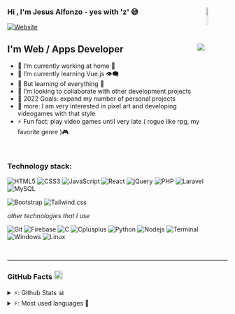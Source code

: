 ### Hi , I'm Jesus Alfonzo - yes with 'z' 😅 <img align="right" width="10%" src="https://i.ibb.co/h1qqJMg/logo-png.png"/>

[![Website](https://img.shields.io/static/v1?label=Alfonzzoj.com&message=up&color=blueviolet&style=for-the-badge&logo=microsoft-edge)](https://alfonzzoj.github.io/)
<!-- [![Twitter Follow](https://img.shields.io/twitter/follow/Alfonzzoj?color=1DA1F2&logo=twitter&style=for-the-badge)](https://twitter.com/Alfonzzoj)
-->

## I'm Web / Apps Developer <a href="https://www.linkedin.com/in/alfonzzoj/"><img align="right" src="https://img.shields.io/badge/Jesús Alfonzo-%230077B5.svg?&style=for-the-badge&logo=linkedin&logoColor=white" ></a> 

- 🔭 I’m currently working at home 🏡
- 🧐 I’m currently learning Vue.js 👁‍🗨
- 🌱 But learning of everything 🤣
- 👯 I’m looking to collaborate with other development projects
- 🥅 2022 Goals: expand my number of personal projects
- 🤔 more: I am very interested in pixel art and developing videogames with that style
- ⚡ Fun fact: play video games until very late ( rogue like rpg, my favorite genre )🎮

<!--
### Connect with me:

[<img align="left" alt="Azzocode.com" width="28px" src="https://raw.githubusercontent.com/iconic/open-iconic/master/svg/globe.svg" />](https://alfonzzoj.github.io/)

[<img align="left" alt="Azzocode | Facebook" width="28px" src="https://cdn.jsdelivr.net/npm/simple-icons@v3/icons/facebook.svg" />][facebook]

[<img align="left" width="28px" alt="Alfonzzoj | Twitter" src="https://cdn.jsdelivr.net/npm/simple-icons@v3/icons/twitter.svg"/>][twitter]

[<img align="left" alt="Alfonzzoj | LinkedIn" width="28px" src="https://cdn.jsdelivr.net/npm/simple-icons@v3/icons/linkedin.svg" />][linkedin]

[<img align="left" alt="Alfonzzoj | Instagram" width="28px" src="https://cdn.jsdelivr.net/npm/simple-icons@v3/icons/instagram.svg" />][instagram]
-->
<br />

### Technology stack:

![HTML5](https://img.shields.io/badge/-HTML5-%23E44D27?style=flat-square&logo=html5&logoColor=ffffff)
![CSS3](https://img.shields.io/badge/-CSS3-%231572B6?style=flat-square&logo=css3)
![JavaScript](https://img.shields.io/badge/-JavaScript-%23F7DF1C?style=flat-square&logo=javascript&logoColor=000000&labelColor=%23F7DF1C&color=%23FFCE5A)
![React](https://img.shields.io/badge/React%20-%230C4D9B.svg?&style=flat-square&logo=react&logoColor=61DAFB)
![jQuery](https://img.shields.io/badge/jQuery%20-%230C4D9B.svg?&style=flat-square&logo=jquery&logoColor=7BCFF4)
![PHP](http://img.shields.io/badge/-PHP-0078D6?style=flat-square&logo=php&logoColor=ffffff&color=777BB4)
![Laravel](http://img.shields.io/badge/-Laravel-0078D6?style=flat-square&logo=laravel&logoColor=ffffff&color=FF2D20)
![MySQL](https://img.shields.io/badge/mysql-%2300f3.svg?style=flat-square&logo=mysql&logoColor=white)

![Bootstrap](https://img.shields.io/badge/-Bootstrap-563D7C?style=flat-square&logo=Bootstrap&logoColor=ffffff)
![Tailwind.css](https://img.shields.io/badge/tailwind_css%20-%2314B1BB.svg?&style=flat-square&logo=tailwind-css&logoColor=white)

*other technologies that I use*

![Git](https://img.shields.io/badge/-Git-%23F05032?style=flat-square&logo=git&logoColor=%23ffffff)
![Firebase](http://img.shields.io/badge/-Firebase-FF7139?style=flat-square&logo=firebase&logoColor=ffffff&color=FFCA28)
![C](http://img.shields.io/badge/-C-A8B9CC?style=flat-square&logo=c&logoColor=ffffff)
![Cplusplus](http://img.shields.io/badge/-C++-00599C?style=flat-square&logo=c&logoColor=ffffff)
![Python](http://img.shields.io/badge/-Python-3776AB?style=flat-square&logo=python&logoColor=ffffff)
![Nodejs](https://img.shields.io/badge/-Nodejs-339933?style=flat-square&logo=Node.js&logoColor=ffffff)
![Terminal](http://img.shields.io/badge/-Z_shell-0078D6?style=flat-square&logo=windows-terminal&logoColor=ffffff&color=4D4D4D)
![Windows](http://img.shields.io/badge/-Windows-0078D6?style=flat-square&logo=windows&logoColor=ffffff)
![Linux](http://img.shields.io/badge/-Linux-0078D6?style=flat-square&logo=linux&logoColor=ffffff&color=FCC624)

<br />

---


<!-- ### 📕 Latest Blog Posts

  <!-- BLOG-POST-LIST:START -->
  <!-- Coming soon 😉 -->
  <!-- BLOG-POST-LIST:END -->

<!-- ➡️ [more blog posts...]() -->

<!-- ---  -->

### GitHub Facts    <img  width="20px" alt="Alfonzzoj | Twitter" src="https://cdn.jsdelivr.net/npm/simple-icons@v3/icons/github.svg"/>
<!-- Github stats card -->

<details>
  <summary> ⚡: Github Stats 📊</summary>
      <a >
        <img   src="https://github-readme-stats.vercel.app/api?username=alfonzzoj&show_icons=true&theme=radical&include_all_commits=true" />
      </a>

</details>


<!-- Top langs -->
  <details>
    <summary> ⚡: Most used languages  🧠</summary>
      <a>
        <img style="height:175px"  src="https://github-readme-stats.vercel.app/api/top-langs/?username=ALFONZZOJ&layout=compact&hide=Hack&theme=radical" />
      </a>
  </details>
  




[Website]: alfonzzoj.github.io
[facebook]: https://www.facebook.com/azzocode
[twitter]: https://twitter.com/Alfonzzoj
<!-- [youtube]: https://www.youtube.com/channel/UCqmZwSRUxvYI1aungO3LMlw) -->
[instagram]: https://www.instagram.com/alfonzzoj
[linkedin]: https://www.linkedin.com/in/alfonzzoj/
